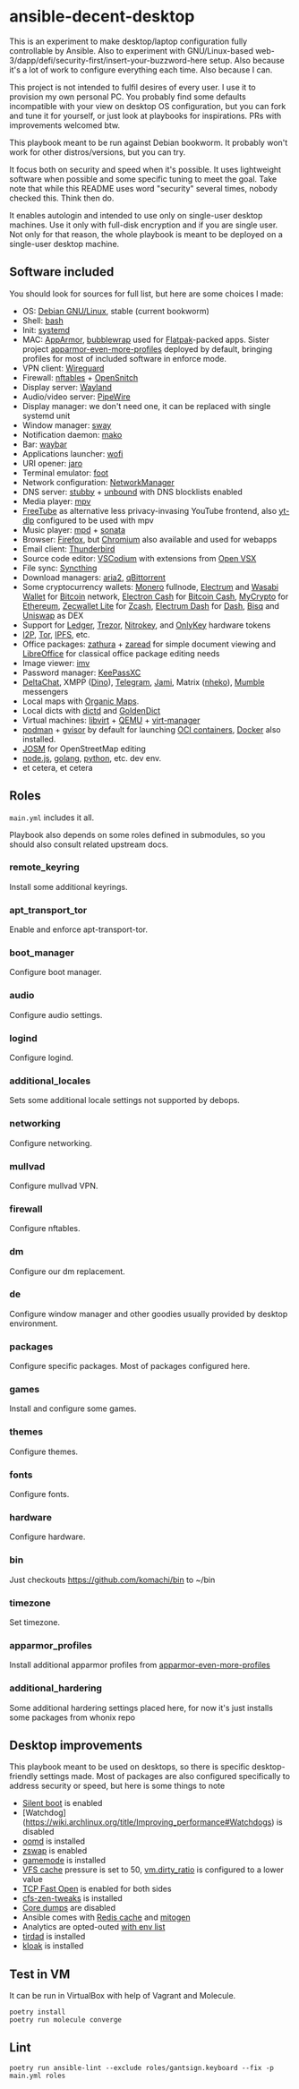 # ansible-decent-desktop

This is an experiment to make desktop/laptop configuration fully controllable by Ansible. Also to experiment with GNU/Linux-based web-3/dapp/defi/security-first/insert-your-buzzword-here setup. Also because it's a lot of work to configure everything each time. Also because I can.

This project is not intended to fulfil desires of every user. I use it to provision my own personal PC. You probably find some defaults incompatible with your view on desktop OS configuration, but you can fork and tune it for yourself, or just look at playbooks for inspirations. PRs with improvements welcomed btw.

This playbook meant to be run against Debian bookworm. It probably won't work for other distros/versions, but you can try.

It focus both on security and speed when it's possible. It uses lightweight software when possible and some specific tuning to meet the goal. Take note that while this README uses word "security" several times, nobody checked this. Think then do.

It enables autologin and intended to use only on single-user desktop machines. Use it only with full-disk encryption and if you are single user. Not only for that reason, the whole playbook is meant to be deployed on a single-user desktop machine.

## Software included

You should look for sources for full list, but here are some choices I made:

- OS: [Debian GNU/Linux](https://debian.org), stable (current bookworm)
- Shell: [bash](https://www.gnu.org/software/bash/)
- Init: [systemd](https://systemd.io)
- MAC: [AppArmor](https://apparmor.net/), [bubblewrap](https://github.com/containers/bubblewrap) used for [Flatpak](https://flatpak.org/)-packed apps. Sister project [apparmor-even-more-profiles](https://github.com/komachi/apparmor-even-more-profiles) deployed by default, bringing profiles for most of included software in enforce mode.
- VPN client: [Wireguard](https://wireguard.com)
- Firewall: [nftables](https://netfilter.org/projects/nftables/) + [OpenSnitch](https://github.com/evilsocket/opensnitch)
- Display server: [Wayland](https://wayland.freedesktop.org/)
- Audio/video server: [PipeWire](https://pipewire.org)
- Display manager: we don't need one, it can be replaced with single systemd unit
- Window manager: [sway](https://swaywm.org/)
- Notification daemon: [mako](https://wayland.emersion.fr/mako)
- Bar: [waybar](https://github.com/Alexays/Waybar)
- Applications launcher: [wofi](https://hg.sr.ht/~scoopta/wofi)
- URI opener: [jaro](https://github.com/isamert/jaro)
- Terminal emulator: [foot](https://codeberg.org/dnkl/foot)
- Network configuration: [NetworkManager](https://wiki.gnome.org/Projects/NetworkManager)
- DNS server: [stubby](https://github.com/getdnsapi/stubby) + [unbound](https://github.com/NLnetLabs/unbound) with DNS blocklists enabled
- Media player: [mpv](https://mpv.io)
- [FreeTube](https://freetubeapp.io/) as alternative less privacy-invasing YouTube frontend, also [yt-dlp](https://github.com/yt-dlp/yt-dlp) configured to be used with mpv
- Music player: [mpd](https://musicpd.org/) + [sonata](https://github.com/multani/sonata)
- Browser: [Firefox](https://mozilla.org/firefox), but [Chromium](https://chromium.org) also available and used for webapps
- Email client: [Thunderbird](https://www.thunderbird.net)
- Source code editor: [VSCodium](https://github.com/VSCodium/vscodium) with extensions from [Open VSX](https://open-vsx.org)
- File sync: [Syncthing](https://syncthing.net/)
- Download managers: [aria2](https://github.com/aria2/aria2), [qBittorrent](https://qbittorrent.org)
- Some cryptocurrency wallets: [Monero](https://www.getmonero.org/) fullnode, [Electrum](https://electrum.org) and [Wasabi Wallet](https://www.wasabiwallet.io/) for [Bitcoin](https://bitcoin.org/) network, [Electron Cash](https://electroncash.org/) for [Bitcoin Cash](https://bitcoincash.org/), [MyCrypto](https://www.mycrypto.com/) for [Ethereum](https://ethereum.org), [Zecwallet Lite](https://www.zecwallet.co/) for [Zcash](https://z.cash/), [Electrum Dash](https://electrum.dash.org/) for [Dash](https://dash.org/), [Bisq](https://bisq.network/) and [Uniswap](https://uniswap.org/) as DEX
- Support for [Ledger](https://www.ledger.com/), [Trezor](https://trezor.io/), [Nitrokey](https://www.nitrokey.com/), and [OnlyKey](https://onlykey.io/) hardware tokens
- [I2P](https://geti2p.net/), [Tor](https://torproject.org), [IPFS](https://ipfs.io/), etc.
- Office packages: [zathura](https://pwmt.org/projects/zathura/) + [zaread](https://github.com/paoloap/zaread) for simple document viewing and [LibreOffice](https://www.libreoffice.org/) for classical office package editing needs
- Image viewer: [imv](https://github.com/eXeC64/imv)
- Password manager: [KeePassXC](https://keepassxc.org/)
- [DeltaChat](https://delta.chat), XMPP ([Dino](https://dino.im/)), [Telegram](https://telegram.org), [Jami](https://jami.net), Matrix ([nheko](https://nheko-reborn.github.io)), [Mumble](https://www.mumble.info) messengers
- Local maps with [Organic Maps](https://organicmaps.app/).
- Local dicts with [dictd](https://sourceforge.net/projects/dict/) and [GoldenDict](http://goldendict.org/)
- Virtual machines: [libvirt](https://libvirt.org/) + [QEMU](https://www.qemu.org/) + [virt-manager](https://virt-manager.org/)
- [podman](https://podman.io) + [gvisor](https://gvisor.dev/) by default for launching [OCI containers](https://opencontainers.org), [Docker](https://www.docker.com/) also installed.
- [JOSM](https://josm.openstreetmap.de/) for OpenStreetMap editing
- [node.js](https://nodejs.org), [golang](https://golang.org/), [python](https://python.org), etc. dev env.
- et cetera, et cetera

## Roles

`main.yml` includes it all.

Playbook also depends on some roles defined in submodules, so you should also consult related upstream docs.

### remote_keyring

Install some additional keyrings.

### apt_transport_tor

Enable and enforce apt-transport-tor.

### boot_manager

Configure boot manager.

### audio

Configure audio settings.

### logind

Configure logind.

### additional_locales

Sets some additional locale settings not supported by debops.

### networking

Configure networking.

### mullvad

Configure mullvad VPN.

### firewall

Configure nftables.

### dm

Configure our dm replacement.

### de

Configure window manager and other goodies usually provided by desktop environment.

### packages

Configure specific packages. Most of packages configured here.

### games

Install and configure some games.

### themes

Configure themes.

### fonts

Configure fonts.

### hardware

Configure hardware.

### bin

Just checkouts <https://github.com/komachi/bin> to ~/bin

### timezone

Set timezone.

### apparmor_profiles

Install additional apparmor profiles from [apparmor-even-more-profiles](https://github.com/komachi/apparmor-even-more-profiles)

### additional_hardering

Some additional hardering settings placed here, for now it's just installs some packages from whonix repo

## Desktop improvements

This playbook meant to be used on desktops, so there is specific desktop-friendly settings made. Most of packages are also configured specifically to address security or speed, but here is some things to note

* [Silent boot](https://wiki.archlinux.org/index.php/Silent_boot) is enabled
* [Watchdog] (https://wiki.archlinux.org/title/Improving_performance#Watchdogs) is disabled
* [oomd](https://github.com/facebookincubator/oomd) is installed
* [zswap](https://en.wikipedia.org/wiki/Zswap) is enabled
* [gamemode](https://github.com/FeralInteractive/gamemode) is installed
* [VFS cache](https://docs.kernel.org/filesystems/vfs.html) pressure is set to 50, [vm.dirty_ratio](https://docs.kernel.org/admin-guide/sysctl/vm.html) is configured to a lower value
* [TCP Fast Open](https://en.wikipedia.org/wiki/TCP_Fast_Open) is enabled for both sides
* [cfs-zen-tweaks](https://github.com/igo95862/cfs-zen-tweaks) is installed
* [Core dumps](https://en.wikipedia.org/wiki/Core_dump) are disabled
* Ansible comes with [Redis cache](https://docs.ansible.com/ansible/latest/collections/community/general/redis_cache.html) and [mitogen](https://mitogen.networkgenomics.com/ansible_detailed.html)
* Analytics are opted-outed [with env list](/roles/de/files/environment.d/optout.conf)
* [tirdad](https://github.com/0xsirus/tirdad) is installed
* [kloak](https://github.com/vmonaco/kloak) is installed

## Test in VM

It can be run in VirtualBox with help of Vagrant and Molecule.

```
poetry install
poetry run molecule converge
```

## Lint

```
poetry run ansible-lint --exclude roles/gantsign.keyboard --fix -p main.yml roles
```